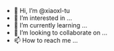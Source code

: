 - 👋 Hi, I’m @xiaoxl-tu
- 👀 I’m interested in ...
- 🌱 I’m currently learning ...
- 💞️ I’m looking to collaborate on ...
- 📫 How to reach me ...

<!---
xiaoxl-tu/xiaoxl-tu is a ✨ special ✨ repository because its `README.md` (this file) appears on your GitHub profile.
You can click the Preview link to take a look at your changes.
--->
